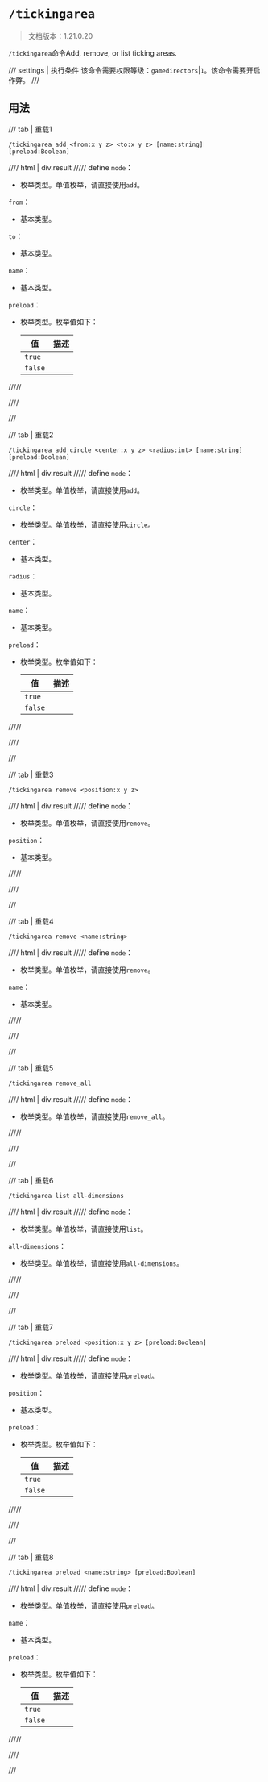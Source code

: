 # `/tickingarea`

> 文档版本：1.21.0.20

`/tickingarea`命令Add, remove, or list ticking areas.

/// settings | 执行条件
该命令需要权限等级：`gamedirectors`|`1`。该命令需要开启作弊。
///

## 用法

/// tab | 重载1
```mcfunction
/tickingarea add <from:x y z> <to:x y z> [name:string] [preload:Boolean]
```

//// html | div.result
///// define
`mode`：<!-- md:samp TickingAreaModeAdd -->

- 枚举类型。单值枚举，请直接使用`add`。

`from`：<!-- md:samp x y z -->

- 基本类型。

`to`：<!-- md:samp x y z -->

- 基本类型。

`name`：<!-- md:samp string -->

- 基本类型。

`preload`：<!-- md:samp Boolean -->

- 枚举类型。枚举值如下：

  |值|描述|
  |---|---|
  |`true`||
  |`false`||



/////

////

///

/// tab | 重载2
```mcfunction
/tickingarea add circle <center:x y z> <radius:int> [name:string] [preload:Boolean]
```

//// html | div.result
///// define
`mode`：<!-- md:samp TickingAreaModeAdd -->

- 枚举类型。单值枚举，请直接使用`add`。

`circle`：<!-- md:samp AddTickingAreaType -->

- 枚举类型。单值枚举，请直接使用`circle`。

`center`：<!-- md:samp x y z -->

- 基本类型。

`radius`：<!-- md:samp int -->

- 基本类型。

`name`：<!-- md:samp string -->

- 基本类型。

`preload`：<!-- md:samp Boolean -->

- 枚举类型。枚举值如下：

  |值|描述|
  |---|---|
  |`true`||
  |`false`||



/////

////

///

/// tab | 重载3
```mcfunction
/tickingarea remove <position:x y z>
```

//// html | div.result
///// define
`mode`：<!-- md:samp TickingAreaModeRemove -->

- 枚举类型。单值枚举，请直接使用`remove`。

`position`：<!-- md:samp x y z -->

- 基本类型。


/////

////

///

/// tab | 重载4
```mcfunction
/tickingarea remove <name:string>
```

//// html | div.result
///// define
`mode`：<!-- md:samp TickingAreaModeRemove -->

- 枚举类型。单值枚举，请直接使用`remove`。

`name`：<!-- md:samp string -->

- 基本类型。


/////

////

///

/// tab | 重载5
```mcfunction
/tickingarea remove_all
```

//// html | div.result
///// define
`mode`：<!-- md:samp TickingAreaModeRemoveAll -->

- 枚举类型。单值枚举，请直接使用`remove_all`。


/////

////

///

/// tab | 重载6
```mcfunction
/tickingarea list all-dimensions
```

//// html | div.result
///// define
`mode`：<!-- md:samp TickingAreaModeList -->

- 枚举类型。单值枚举，请直接使用`list`。

`all-dimensions`：<!-- md:samp AllDimensions -->

- 枚举类型。单值枚举，请直接使用`all-dimensions`。


/////

////

///

/// tab | 重载7
```mcfunction
/tickingarea preload <position:x y z> [preload:Boolean]
```

//// html | div.result
///// define
`mode`：<!-- md:samp TickingAreaModePreload -->

- 枚举类型。单值枚举，请直接使用`preload`。

`position`：<!-- md:samp x y z -->

- 基本类型。

`preload`：<!-- md:samp Boolean -->

- 枚举类型。枚举值如下：

  |值|描述|
  |---|---|
  |`true`||
  |`false`||



/////

////

///

/// tab | 重载8
```mcfunction
/tickingarea preload <name:string> [preload:Boolean]
```

//// html | div.result
///// define
`mode`：<!-- md:samp TickingAreaModePreload -->

- 枚举类型。单值枚举，请直接使用`preload`。

`name`：<!-- md:samp string -->

- 基本类型。

`preload`：<!-- md:samp Boolean -->

- 枚举类型。枚举值如下：

  |值|描述|
  |---|---|
  |`true`||
  |`false`||



/////

////

///
